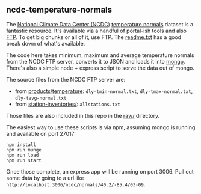 ## ncdc-temperature-normals

The [National Climate Data Center (NCDC)](https://www.ncdc.noaa.gov/) [temperature normals](https://www.ncdc.noaa.gov/data-access/land-based-station-data/land-based-datasets/climate-normals/1981-2010-normals-data) dataset is a fantastic resource. It's available via a handful of portal-ish tools and also [FTP](ftp://ftp.ncdc.noaa.gov/pub/data/normals/1981-2010/). To get big chunks or all of it, use FTP. The [readme.txt](ftp://ftp.ncdc.noaa.gov/pub/data/normals/1981-2010/readme.txt) has a good break down of what's available.

The code here takes minimum, maximum and average temperature normals from the NCDC FTP server, converts it to JSON and loads it into [mongo](https://www.mongodb.com/). There's also a simple node + express script to serve the data out of mongo.

The source files from the NCDC FTP server are:

- from [products/temperature](ftp://ftp.ncdc.noaa.gov/pub/data/normals/1981-2010/products/temperature/):  `dly-tmin-normal.txt`, `dly-tmax-normal.txt`, `dly-tavg-normal.txt`
- from [station-inventories/](ftp://ftp.ncdc.noaa.gov/pub/data/normals/1981-2010/station-inventories/):  `allstations.txt`

Those files are also included in this repo in the [raw/](raw/) directory. 

The easiest way to use these scripts is via npm, assuming mongo is running and available  on port 27017:

```
npm install
npm run munge
npm run load
npm run start
```

Once those complete, an express app will be running on port 3006. Pull out some data by going to a url like `http://localhost:3006/ncdc/normals/40.2/-85.4/03-09`.
